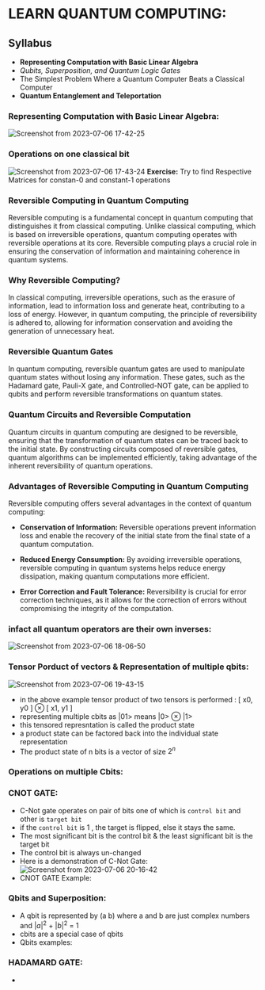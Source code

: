 # LEARN QUANTUM COMPUTING:
## Syllabus

- **Representing Computation with Basic Linear Algebra**
- *Qubits, Superposition, and Quantum Logic Gates*
- The Simplest Problem Where a Quantum Computer Beats a Classical Computer
- **Quantum Entanglement and Teleportation**

### Representing Computation with Basic Linear Algebra:
![Screenshot from 2023-07-06 17-42-25](https://github.com/chanakyavasantha/learnQuantumComputing/assets/93817654/fc43a298-ec11-4529-889c-7955781a26ca)



### Operations on one classical bit
![Screenshot from 2023-07-06 17-43-24](https://github.com/chanakyavasantha/learnQuantumComputing/assets/93817654/8846bc70-f7ca-4521-bc7b-f0584bb73041)
**Exercise:** Try to find Respective Matrices for constan-0 and constant-1 operations  

### Reversible Computing in Quantum Computing

Reversible computing is a fundamental concept in quantum computing that distinguishes it from classical computing. Unlike classical computing, which is based on irreversible operations, quantum computing operates with reversible operations at its core. Reversible computing plays a crucial role in ensuring the conservation of information and maintaining coherence in quantum systems.

### Why Reversible Computing?

In classical computing, irreversible operations, such as the erasure of information, lead to information loss and generate heat, contributing to a loss of energy. However, in quantum computing, the principle of reversibility is adhered to, allowing for information conservation and avoiding the generation of unnecessary heat.

### Reversible Quantum Gates

In quantum computing, reversible quantum gates are used to manipulate quantum states without losing any information. These gates, such as the Hadamard gate, Pauli-X gate, and Controlled-NOT gate, can be applied to qubits and perform reversible transformations on quantum states.

### Quantum Circuits and Reversible Computation

Quantum circuits in quantum computing are designed to be reversible, ensuring that the transformation of quantum states can be traced back to the initial state. By constructing circuits composed of reversible gates, quantum algorithms can be implemented efficiently, taking advantage of the inherent reversibility of quantum operations.

### Advantages of Reversible Computing in Quantum Computing

Reversible computing offers several advantages in the context of quantum computing:

- **Conservation of Information:** Reversible operations prevent information loss and enable the recovery of the initial state from the final state of a quantum computation.

- **Reduced Energy Consumption:** By avoiding irreversible operations, reversible computing in quantum systems helps reduce energy dissipation, making quantum computations more efficient.

- **Error Correction and Fault Tolerance:** Reversibility is crucial for error correction techniques, as it allows for the correction of errors without compromising the integrity of the computation.
### infact all quantum operators are their own inverses:
![Screenshot from 2023-07-06 18-06-50](https://github.com/chanakyavasantha/learnQuantumComputing/assets/93817654/36a1c996-b9c3-4b3b-be8f-536697373290)

### Tensor Porduct of vectors & Representation of multiple qbits:
![Screenshot from 2023-07-06 19-43-15](https://github.com/chanakyavasantha/learnQuantumComputing/assets/93817654/ba715d1c-8be3-422a-903b-f8ea0147a82f)
- in the above example tensor product of two tensors is performed : [ x0, y0 ] ⊗ [ x1, y1 ]
- representing multiple cbits as |01> means |0> ⊗ |1>
- this tensored represntation is called the product state
- a product state can be factored back into the individual state representation
- The product state of n bits is a vector of size $2^n$

### Operations on multiple Cbits:
### **CNOT GATE**:
- C-Not gate operates on pair of bits one of which is `control bit` and other is `target bit`
- if the `control bit` is 1 , the target is flipped, else it stays the same.
- The most significant bit is the control bit & the least significant bit is the target bit
- The control bit is always un-changed
- Here is a demonstration of C-Not Gate:
![Screenshot from 2023-07-06 20-16-42](https://github.com/chanakyavasantha/learnQuantumComputing/assets/93817654/b510512f-b54a-4269-bce9-2a00ed6bc1f1)
- CNOT GATE Example:

### Qbits and Superposition:
- A qbit is represented by (a b) where a and b are just complex numbers and $|a|^2$ + $|b|^2$ = 1
- cbits are a special case of qbits
- Qbits examples:



### **HADAMARD GATE**:
- 

